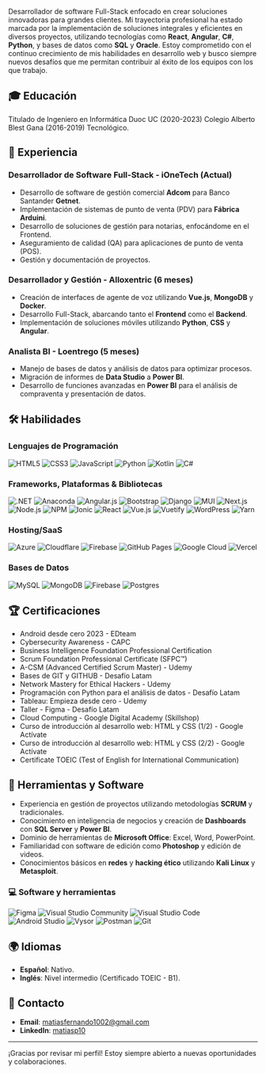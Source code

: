 Desarrollador de software Full-Stack enfocado en crear soluciones innovadoras para grandes clientes. Mi trayectoria profesional ha estado marcada por la implementación de soluciones integrales y eficientes en diversos proyectos, utilizando tecnologías como **React**, **Angular**, **C#**, **Python**, y bases de datos como **SQL** y **Oracle**. Estoy comprometido con el continuo crecimiento de mis habilidades en desarrollo web y busco siempre nuevos desafíos que me permitan contribuir al éxito de los equipos con los que trabajo.

## 🎓 Educación
Titulado de Ingeniero en Informática
Duoc UC (2020-2023)
Colegio Alberto Blest Gana (2016-2019) Tecnológico.

## 💼 Experiencia

### Desarrollador de Software Full-Stack - iOneTech (Actual)
- Desarrollo de software de gestión comercial **Adcom** para Banco Santander **Getnet**.
- Implementación de sistemas de punto de venta (PDV) para **Fábrica Arduini**.
- Desarrollo de soluciones de gestión para notarias, enfocándome en el Frontend.
- Aseguramiento de calidad (QA) para aplicaciones de punto de venta (POS).
- Gestión y documentación de proyectos.

### Desarrollador y Gestión - Alloxentric (6 meses)
- Creación de interfaces de agente de voz utilizando **Vue.js**, **MongoDB** y **Docker**.
- Desarrollo Full-Stack, abarcando tanto el **Frontend** como el **Backend**.
- Implementación de soluciones móviles utilizando **Python**, **CSS** y **Angular**.

### Analista BI - Loentrego (5 meses)
- Manejo de bases de datos y análisis de datos para optimizar procesos.
- Migración de informes de **Data Studio** a **Power BI**.
- Desarrollo de funciones avanzadas en **Power BI** para el análisis de compraventa y presentación de datos.

## 🛠 Habilidades

### Lenguajes de Programación
<p> <img alt="HTML5" src="https://img.shields.io/badge/html5-%23E34F26.svg?style=for-the-badge&logo=html5&logoColor=white"> <img alt="CSS3" src="https://img.shields.io/badge/css3-%231572B6.svg?style=for-the-badge&logo=css3&logoColor=white"> <img alt="JavaScript" src="https://img.shields.io/badge/javascript-%23F7DF1E.svg?style=for-the-badge&logo=javascript&logoColor=black"> <img alt="Python" src="https://img.shields.io/badge/python-%2314354C.svg?style=for-the-badge&logo=python&logoColor=white"> <img alt="Kotlin" src="https://img.shields.io/badge/kotlin-%230095D5.svg?style=for-the-badge&logo=kotlin&logoColor=white"> <img alt="C#" src="https://img.shields.io/badge/c%23-%23239120.svg?style=for-the-badge&logo=csharp&logoColor=white"> </p>

### Frameworks, Plataformas & Bibliotecas
<p> <img alt=".NET" src="https://img.shields.io/badge/.NET-512BD4?style=for-the-badge&logo=dotnet&logoColor=white"> <img alt="Anaconda" src="https://img.shields.io/badge/Anaconda-44A833?style=for-the-badge&logo=anaconda&logoColor=white"> <img alt="Angular.js" src="https://img.shields.io/badge/angular.js-%23E23237.svg?style=for-the-badge&logo=angularjs&logoColor=white"> <img alt="Bootstrap" src="https://img.shields.io/badge/bootstrap-%23563D7C.svg?style=for-the-badge&logo=bootstrap&logoColor=white"> <img alt="Django" src="https://img.shields.io/badge/django-%23092E20.svg?style=for-the-badge&logo=django&logoColor=white"> <img alt="MUI" src="https://img.shields.io/badge/mui-%230081CB.svg?style=for-the-badge&logo=mui&logoColor=white"> <img alt="Next.js" src="https://img.shields.io/badge/next.js-%23000000.svg?style=for-the-badge&logo=nextdotjs&logoColor=white"> <img alt="Node.js" src="https://img.shields.io/badge/node.js-339933.svg?style=for-the-badge&logo=nodedotjs&logoColor=white"> <img alt="NPM" src="https://img.shields.io/badge/npm-%23CB3837.svg?style=for-the-badge&logo=npm&logoColor=white"> <img alt="Ionic" src="https://img.shields.io/badge/ionic-3880FF?style=for-the-badge&logo=ionic&logoColor=white"> <img alt="React" src="https://img.shields.io/badge/react-%2320232a.svg?style=for-the-badge&logo=react&logoColor=%2361DAFB"> <img alt="Vue.js" src="https://img.shields.io/badge/vuejs-%2335495e.svg?style=for-the-badge&logo=vue.js&logoColor=%234FC08D"> <img alt="Vuetify" src="https://img.shields.io/badge/vuetify-1867C0?style=for-the-badge&logo=vuetify&logoColor=white"> <img alt="WordPress" src="https://img.shields.io/badge/wordpress-%23117AC9.svg?style=for-the-badge&logo=wordpress&logoColor=white"> <img alt="Yarn" src="https://img.shields.io/badge/yarn-%232C8EBB.svg?style=for-the-badge&logo=yarn&logoColor=white"> </p>

### Hosting/SaaS
<p> <img alt="Azure" src="https://img.shields.io/badge/Microsoft_Azure-0089D6?style=for-the-badge&logo=microsoft-azure&logoColor=white"> <img alt="Cloudflare" src="https://img.shields.io/badge/Cloudflare-F38020?style=for-the-badge&logo=Cloudflare&logoColor=white"> <img alt="Firebase" src="https://img.shields.io/badge/firebase-ffca28?style=for-the-badge&logo=firebase&logoColor=black"> <img alt="GitHub Pages" src="https://img.shields.io/badge/github%20pages-121013?style=for-the-badge&logo=github&logoColor=white"> <img alt="Google Cloud" src="https://img.shields.io/badge/GoogleCloud-%234285F4.svg?style=for-the-badge&logo=google-cloud&logoColor=white"> <img alt="Vercel" src="https://img.shields.io/badge/vercel-%23000000.svg?style=for-the-badge&logo=vercel&logoColor=white"> </p>

### Bases de Datos
<p> <img alt="MySQL" src="https://img.shields.io/badge/mysql-%2300f.svg?style=for-the-badge&logo=mysql&logoColor=white"> <img alt="MongoDB" src="https://img.shields.io/badge/mongodb-%2347A248.svg?style=for-the-badge&logo=mongodb&logoColor=white"> <img alt="Firebase" src="https://img.shields.io/badge/firebase-%23ffca28.svg?style=for-the-badge&logo=firebase&logoColor=black"> <img alt="Postgres" src="https://img.shields.io/badge/postgres-%23316192.svg?style=for-the-badge&logo=postgresql&logoColor=white"> </p>

## 🏆 Certificaciones
- Android desde cero 2023 - EDteam
- Cybersecurity Awareness - CAPC
- Business Intelligence Foundation Professional Certification
- Scrum Foundation Professional Certificate (SFPC™)
- A-CSM (Advanced Certified Scrum Master) - Udemy
- Bases de GIT y GITHUB - Desafío Latam
- Network Mastery for Ethical Hackers - Udemy
- Programación con Python para el análisis de datos - Desafío Latam
- Tableau: Empieza desde cero - Udemy
- Taller - Figma - Desafío Latam
- Cloud Computing - Google Digital Academy (Skillshop)
- Curso de introducción al desarrollo web: HTML y CSS (1/2) - Google Actívate
- Curso de introducción al desarrollo web: HTML y CSS (2/2) - Google Actívate
- Certificate TOEIC (Test of English for International Communication)


## 🔧 Herramientas y Software

- Experiencia en gestión de proyectos utilizando metodologías **SCRUM** y tradicionales.
- Conocimiento en inteligencia de negocios y creación de **Dashboards** con **SQL Server** y **Power BI**.
- Dominio de herramientas de **Microsoft Office**: Excel, Word, PowerPoint.
- Familiaridad con software de edición como **Photoshop** y edición de videos.
- Conocimientos básicos en **redes** y **hacking ético** utilizando **Kali Linux** y **Metasploit**.

### 💻 Software y herramientas

<p>
<img alt="Figma" src="https://img.shields.io/badge/figma-%23F24E1E.svg?style=for-the-badge&logo=figma&logoColor=white">
<img alt="Visual Studio Community" src="https://img.shields.io/badge/Visual%20Studio-5C2D91.svg?style=for-the-badge&logo=visual-studio&logoColor=white">
<img alt="Visual Studio Code" src="https://img.shields.io/badge/Visual%20Studio%20Code-0078d7.svg?style=for-the-badge&logo=visual-studio-code&logoColor=white">
<img alt="Android Studio" src="https://img.shields.io/badge/android%20studio-%233DDC84.svg?style=for-the-badge&logo=android-studio&logoColor=white">
<img alt="Vysor" src="https://img.shields.io/badge/vysor-%230071C5.svg?style=for-the-badge&logo=vysor&logoColor=white">
<img alt="Postman" src="https://img.shields.io/badge/postman-%23FF6C37.svg?style=for-the-badge&logo=postman&logoColor=white">
<img alt="Git" src="https://img.shields.io/badge/git-%23F05033.svg?style=for-the-badge&logo=git&logoColor=white">
</p>

## 🌍 Idiomas

- **Español**: Nativo.
- **Inglés**: Nivel intermedio (Certificado TOEIC - B1).

## 📧 Contacto

- **Email**: [matiasfernando1002@gmail.com](mailto:matiasfernando1002@gmail.com)
- **LinkedIn**: [matiasp10](https://www.linkedin.com/in/matiasp10/)

---

¡Gracias por revisar mi perfil! Estoy siempre abierto a nuevas oportunidades y colaboraciones.
